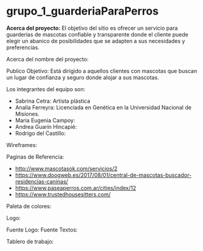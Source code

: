 # grupo_1_guarderiaParaPerros

**Acerca del proyecto:** El objetivo del sitio es ofrecer un servicio para guarderias de mascotas confiable y transparente donde el cliente puede elegir un abanico de posibilidades que se adapten a sus necesidades y preferencias.

Acerca del nombre del proyecto: 

Publico Objetivo: Está dirigido a aquellos clientes con mascotas que buscan un lugar de confianza y seguro donde alojar a sus mascotas. 

Los integrantes del equipo son:
  - Sabrina Cetra: Artista plástica
  - Analia Ferreyra:  Licenciada en Genética en la Universidad Nacional de Misiones.
  - Maria Eugenia Campoy:
  - Andrea Guarín Hincapié:
  - Rodrigo del Castillo:

Wireframes:

Paginas de Referencia:

- http://www.mascotasok.com/servicios/2
- https://www.doogweb.es/2017/08/01/central-de-mascotas-buscador-residencias-caninas/
- https://www.paseaperros.com.ar/cities/index/12
- https://www.trustedhousesitters.com/

Paleta de colores:

Logo:

Fuente Logo:
Fuente Textos:

Tablero de trabajo:
